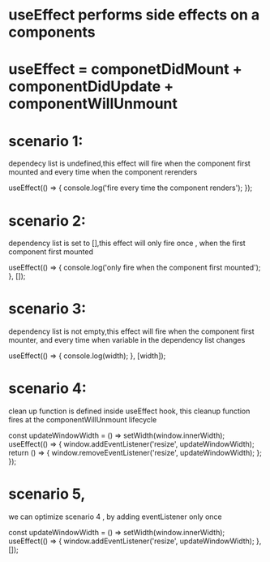 # useEffect performs side effects on a components

# useEffect = componetDidMount + componentDidUpdate + componentWillUnmount

# scenario 1:

dependecy list is undefined,this effect will fire when the component first mounted and every time when the component rerenders

useEffect(() => {
console.log('fire every time the component renders');
});

# scenario 2:

dependency list is set to [],this effect will only fire once , when the first component first mounted

useEffect(() => {
console.log('only fire when the component first mounted');
}, []);

# scenario 3:

dependency list is not empty,this effect will fire when the component first mounter, and every time when variable in the dependency list changes

useEffect(() => {
console.log(width);
}, [width]);

# scenario 4:

clean up function is defined inside useEffect hook, this cleanup function fires at the componentWillUnmount lifecycle

const updateWindowWidth = () => setWidth(window.innerWidth);
useEffect(() => {
window.addEventListener('resize', updateWindowWidth);
return () => {
window.removeEventListener('resize', updateWindowWidth);
};
});

# scenario 5,

we can optimize scenario 4 , by adding eventListener only once

const updateWindowWidth = () => setWidth(window.innerWidth);
useEffect(() => {
window.addEventListener('resize', updateWindowWidth);
}, []);
